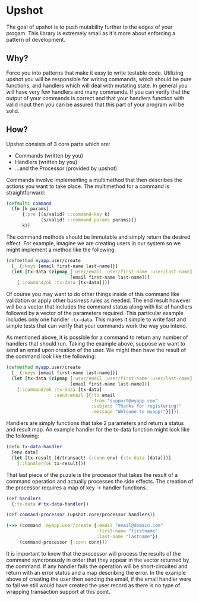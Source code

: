 # Upshot

The goal of upshot is to push mutability further to the edges of your progam. This library is extremely small as it's more about enforcing a pattern of development.


## Why?

Force you into patterns that make it easy to write testable code. Utilizing upshot you will be responsible for writing commands, which should be pure functions, and handlers which will deal with mutating state. In general you will have very few handlers and many commands. If you can verify that the output of your commands is correct and that your handlers function with valid input then you can be assured that this part of your program will be solid.

## How?

Upshot consists of 3 core parts which are:

- Commands (written by you)
- Handlers (written by you)
- ...and the Processor (provided by upshot)

Commands involve implementing a multimethod that then describes the actions you want to take place. The multimethod for a command is straightforward:

```clojure
(defmulti command
  (fn [k params]
      {:pre [(s/valid? ::command-key k)
             (s/valid? ::command-params params)]}
      k))
```

The command methods should be immutable and simply return the desired effect. For example, imagine we are creating users in our system so we might implement a method like the following:

```clojure
(defmethod myapp.user/create
  [_ {:keys [email first-name last-name]}]
  (let [tx-data (zipmap [:user/email :user/first-name :user/last-name]
                        [email first-name last-name])]
    [::command/ok :tx-data [tx-data]]))
```

Of course you may want to do other things inside of this command like validation or apply other business rules as needed. The end result however will be a vector that includes the command status along with list of handlers followed by a vector of the parameters required. This particular example includes only one handler `:tx-data`. This makes it simple to write fast and simple tests that can verify that your commands work the way you intend.

As mentioned above, it is possible for a command to return any number of handlers that should run. Taking the example above, suppose we want to send an email upon creation of the user. We might then have the result of the command look like the following:

``` clojure
(defmethod myapp.user/create
  [_ {:keys [email first-name last-name]}]
  (let [tx-data (zipmap [:user/email :user/first-name :user/last-name]
                        [email first-name last-name])]
    [::command/ok :tx-data [tx-data]
                  :send-email [{:to email
                                :from "support@myapp.com"
                                :subject "Thanks for registering!"
                                :message "Welcome to myapp!"}]]))
```

Handlers are simply functions that take 2 parameters and return a status and result map. An example handler for the tx-data function might look like the following:

```clojure
(defn tx-data-handler
  [env data]
  (let [tx-result (d/transact! (:conn env) {:tx-data [data]})]
    [::handler/ok tx-result]))
```

That last piece of the puzzle is the processor that takes the result of a command operation and actually processes the side effects. The creation of the processor requires a map of key -> handler functions.

``` clojure
(def handlers
  {:tx-data #'tx-data-handler})

(def command-processor (upshot.core/processor handlers))

(->> (command :myapp.user/create {:email "email@domain.com"
                                  :first-name "firstname"
                                  :last-name "lastname"})
     (command-processor {:conn conn}))
```

It is important to know that the processor will process the results of the command syncronously in order that they appear in the vector returned by the command. If any handler fails the operation will be short-circuited and return with an error status and a map describing the error. In the example above of creating the user then sending the email, if the email handler were to fail we still would have created the user record as there is no type of wrapping transaction support at this point.
